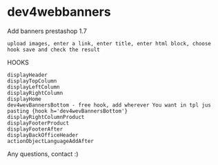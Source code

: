 # dev4webbanners
Add banners prestashop 1.7
```
upload images, enter a link, enter title, enter html block, choose hook save and check the result
```
HOOKS
````
displayHeader
displayTopColumn
displayLeftColumn
displayRightColumn
displayHome
dev4wevBannersBottom - free hook, add wherever You want in tpl jus pasting {hook h='dev4wevBannersBottom'}
displayRightColumnProduct
displayFooterProduct
displayFooterAfter
displayBackOfficeHeader
actionObjectLanguageAddAfter
````
Any questions, contact :)
